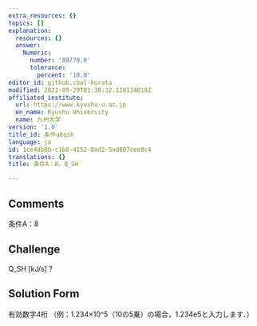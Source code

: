 ```yaml
---
extra_resources: {}
topics: []
explanation:
  resources: {}
  answer:
    Numeric:
      number: '89770.0'
      tolerance:
        percent: '10.0'
editor_id: github.cbal-kurata
modified: 2021-09-29T03:38:32.110134818Z
affiliated_institute:
  url: https://www.kyushu-u.ac.jp
  en_name: Kyushu University
  name: 九州大学
version: '1.0'
title_id: 条件a8qsh
language: ja
id: 1ce4db8b-c1b8-4152-8ad2-5ad807cee8c4
translations: {}
title: 条件A：8，Q_SH

---
```


## Comments
条件A：8

## Challenge
Q_SH [kJ/s] ?

## Solution Form
有効数字4桁
（例：1.234×10^5（10の5乗）の場合，1.234e5と入力します．）




